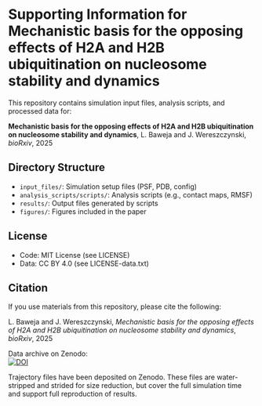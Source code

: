 # Supporting Information for Mechanistic basis for the opposing effects of H2A and H2B ubiquitination on nucleosome stability and dynamics

This repository contains simulation input files, analysis scripts, and processed data for:

**Mechanistic basis for the opposing effects of H2A and H2B ubiquitination on nucleosome stability and dynamics**, L. Baweja and J. Wereszczynski, *bioRxiv*, 2025
<!--(Insert paper DOI when available) -->

## Directory Structure
- `input_files/`: Simulation setup files (PSF, PDB, config)
- `analysis_scripts/scripts/`: Analysis scripts (e.g., contact maps, RMSF)
- `results/`: Output files generated by scripts
- `figures/`: Figures included in the paper

## License
- Code: MIT License (see LICENSE)
- Data: CC BY 4.0 (see LICENSE-data.txt)

## Citation
If you use materials from this repository, please cite the following:

L. Baweja and J. Wereszczynski, *Mechanistic basis for the opposing effects of H2A and H2B ubiquitination on nucleosome stability and dynamics*, *bioRxiv*, 2025
<!--DOI: [Insert paper DOI when available] -->

Data archive on Zenodo:  
[![DOI](https://zenodo.org/badge/DOI/10.5281/zenodo.14866730.svg)](https://doi.org/10.5281/zenodo.14866730)

Trajectory files have been deposited on Zenodo. These files are water-stripped and strided for size reduction, but cover the full simulation time and support full reproduction of results.
